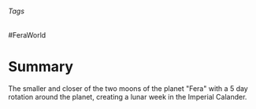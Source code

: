 ###### Tags

#FeraWorld

# Summary 

The smaller and closer of the two moons of the planet "Fera" with a 5 day rotation around the planet, creating a lunar week in the Imperial Calander.